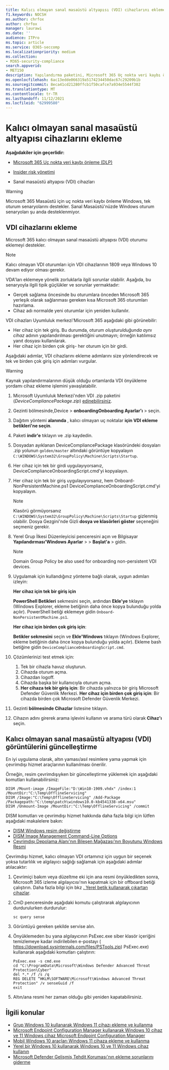 ```yaml
---
title: Kalıcı olmayan sanal masaüstü altyapısı (VDI) cihazlarını ekleme
f1.keywords: NOCSH
ms.author: chrfox
author: chrfox
manager: laurawi
ms.date: ''
audience: ITPro
ms.topic: article
ms.service: O365-seccomp
ms.localizationpriority: medium
ms.collection:
- M365-security-compliance
search.appverid:
- MET150
description: Yapılandırma paketini, Microsoft 365 Uç nokta veri kaybı önleme hizmetine dahil etmek için sanal masaüstü altyapısı (VDI) cihazında dağıtın.
ms.openlocfilehash: 6ac13edde066319a5174234450dac67c29209b1b
ms.sourcegitcommit: 8eca41cd21280ffcb1f50cafce7a934e5544f302
ms.translationtype: MT
ms.contentlocale: tr-TR
ms.lasthandoff: 11/12/2021
ms.locfileid: "62999580"
---
```

# <a name="onboard-non-persistent-virtual-desktop-infrastructure-devices"></a>Kalıcı olmayan sanal masaüstü altyapısı cihazlarını ekleme

**Aşağıdakiler için geçerlidir:**

- [Microsoft 365 Uç nokta veri kaybı önleme (DLP)](./endpoint-dlp-learn-about.md)
- [Insider risk yönetimi](insider-risk-management.md#learn-about-insider-risk-management-in-microsoft-365)

- Sanal masaüstü altyapısı (VDI) cihazları

> [!WARNING]
> Microsoft 365 Masaüstü için uç nokta veri kaybı önleme Windows, tek oturum senaryolarını destekler. Sanal Masaüstü'nüzde Windows oturum senaryoları şu anda desteklenmiyor.

## <a name="onboard-vdi-devices"></a>VDI cihazlarını ekleme

Microsoft 365 kalıcı olmayan sanal masaüstü altyapısı (VDI) oturumu eklemeyi destekler.

> [!NOTE]
> Kalıcı olmayan VDI oturumları için VDI cihazlarının 1809 veya Windows 10 devam ediyor olması gerekir.

VDA'ları eklemeye yönelik zorluklarla ilgili sorunlar olabilir. Aşağıda, bu senaryoyla ilgili tipik güçlükler ve sorunlar yermaktadır:

- Gerçek sağlama öncesinde bu oturumlara önceden Microsoft 365 yerleşik olarak sağlanması gereken kısa Microsoft 365 oturumları hazırlama.
- Cihaz adı normalde yeni oturumlar için yeniden kullanılır.

VDI cihazları Uyumluluk merkezi'Microsoft 365 aşağıdaki gibi görünebilir:

- Her cihaz için tek giriş.
Bu durumda, oturum *oluşturulduğunda aynı cihaz* adının yapılandırılması gerektiğini unutmayın; örneğin katılımsız yanıt dosyası kullanılarak.
- Her cihaz için birden çok giriş- her oturum için bir girdi.

Aşağıdaki adımlar, VDI cihazlarını ekleme adımlarını size yönlendirecek ve tek ve birden çok giriş için adımları vurgular.

> [!WARNING]
> Kaynak yapılandırmalarının düşük olduğu ortamlarda VDI önyükleme yordamı cihaz ekleme işlemini yavaşlatabilir.

1. Microsoft Uyumluluk Merkezi'nden VDI .zip paketini (*DeviceCompliancePackage.zip*) [edinebilirsiniz](https://compliance.microsoft.com).

2. Gezinti bölmesinde,Device  > **onboardingOnboarding Ayarlar'ı** >  seçin.

3. Dağıtım yöntemi **alanında** , kalıcı olmayan uç noktalar **için VDI ekleme betikleri'ne seçin**.

4. Paketi **indir'e** tıklayın ve .zip kaydedin.

5. Dosyadan ayıklanan DeviceCompliancePackage klasöründeki dosyaları .zip yolunun `golden/master` altındaki görüntüye kopyalayın `C:\WINDOWS\System32\GroupPolicy\Machine\Scripts\Startup`.

6. Her cihaz için tek bir girdi uygulayıyorsanız, DeviceComplianceOnboardingScript.cmd'yi kopyalayın.

7. Her cihaz için tek bir giriş uygulayıyorsanız, hem Onboard-NonPersistentMachine.ps1 DeviceComplianceOnboardingScript.cmd'yi kopyalayın.

    > [!NOTE]
    > Klasörü görmüyorsanız `C:\WINDOWS\System32\GroupPolicy\Machine\Scripts\Startup` gizlenmiş olabilir. Dosya Gezgini'nde Gizli **dosya ve klasörleri göster** seçeneğini seçmeniz gerekir.

8. Yerel Grup İlkesi Düzenleyicisi penceresini açın ve Bilgisayar **Yapılandırması'Windows Ayarlar** >  >  **Başlat'a** >  gidin.

   > [!NOTE]
   > Domain Group Policy be also used for onboarding non-persistent VDI devices.

9. Uygulamak için kullandığınız yönteme bağlı olarak, uygun adımları izleyin:

   **Her cihaz için tek bir giriş için**

   **PowerShell Betikleri** sekmesini seçin, ardından **Ekle'ye** tıklayın (Windows Explorer, ekleme betiğinin daha önce kopya bulunduğu yolda açılır). PowerShell betiği eklemeye gidin `Onboard-NonPersistentMachine.ps1`.

   **Her cihaz için birden çok giriş için**:

   **Betikler sekmesini** seçin ve **Ekle'Windows** tıklayın (Windows Explorer, ekleme betiğinin daha önce kopya bulunduğu yolda açılır). Ekleme bash betiğine gidin `DeviceComplianceOnboardingScript.cmd`.

10. Çözümlerinizi test etmek için:
    1. Tek bir cihazla havuz oluşturun.
    1. Cihazda oturum açma.
    1. Cihazdan logoff.
    1. Cihazda başka bir kullanıcıyla oturum açma.
    1. **Her cihaza tek bir giriş için**: Bir cihazda yalnızca bir giriş Microsoft Defender Güvenlik Merkezi.
       **Her cihaz için birden çok giriş için**: Bir cihazda birden çok Microsoft Defender Güvenlik Merkezi.

11. Gezinti **bölmesinde Cihazlar** listesine tıklayın.

12. Cihazın adını girerek arama işlevini kullanın ve arama türü olarak **Cihaz'ı** seçin.

## <a name="updating-non-persistent-virtual-desktop-infrastructure-vdi-images"></a>Kalıcı olmayan sanal masaüstü altyapısı (VDI) görüntülerini güncelleştirme

En iyi uygulama olarak, altın yaması/asıl resimlere yama yapmak için çevrimdışı hizmet araçlarının kullanılması önerilir.

Örneğin, resim çevrimdışıyken bir güncelleştirme yüklemek için aşağıdaki komutları kullanabilirsiniz:

```console
DISM /Mount-image /ImageFile:"D:\Win10-1909.vhdx" /index:1 /MountDir:"C:\Temp\OfflineServicing"
DISM /Image:"C:\Temp\OfflineServicing" /Add-Package /Packagepath:"C:\temp\patch\windows10.0-kb4541338-x64.msu"
DISM /Unmount-Image /MountDir:"C:\Temp\OfflineServicing" /commit
```

DISM komutları ve çevrimdışı hizmet hakkında daha fazla bilgi için lütfen aşağıdaki makalelere bakın:

- [DISM Windows resim değiştirme](/windows-hardware/manufacture/desktop/mount-and-modify-a-windows-image-using-dism)
- [DISM Image Management Command-Line Options](/windows-hardware/manufacture/desktop/dism-image-management-command-line-options-s14)
- [Çevrimdışı Depolama Alanı'nın Bileşen Mağazası'nın Boyutunu Windows Resmi](/windows-hardware/manufacture/desktop/reduce-the-size-of-the-component-store-in-an-offline-windows-image)

Çevrimdışı hizmet, kalıcı olmayan VDI ortamınız için uygun bir seçenek yoksa tutarlılık ve algılayıcı sağlığı sağlamak için aşağıdaki adımlar atılacaktır:

1. Çevrimiçi bakım veya düzeltme eki için ana resmi önyükledikten sonra, Microsoft 365 izleme algılayıcısı'nın kapatmak için bir offboard betiği çalıştırın. Daha fazla bilgi için bkz [. Yerel betik kullanarak çıkartan cihazlar](device-onboarding-script.md#offboard-devices-using-a-local-script).

2. CmD penceresinde aşağıdaki komutu çalıştırarak algılayıcının durdurulurken durdurulur:

   ```console
   sc query sense
   ```

3. Görüntüyü gereken şekilde servise alın.

4. Önyüklemeden bu yana algılayıcının PsExec.exe siber klasör içeriğini temizlemeye kadar indirilebilen e-postayı ( https://download.sysinternals.com/files/PSTools.zip) PsExec.exe) kullanarak aşağıdaki komutları çalıştırın:

    ```console
    PsExec.exe -s cmd.exe
    cd "C:\ProgramData\Microsoft\Windows Defender Advanced Threat Protection\Cyber"
    del *.* /f /s /q
    REG DELETE “HKLM\SOFTWARE\Microsoft\Windows Advanced Threat Protection" /v senseGuid /f
    exit
    ```

5. Altın/ana resmi her zaman olduğu gibi yeniden kapatabilirsiniz.

## <a name="related-topics"></a>İlgili konular

- [Grup Windows 10 kullanarak Windows 11 cihazı ekleme ve kullanma](device-onboarding-gp.md)
- [Microsoft Endpoint Configuration Manager kullanarak Windows 10 cihaz ve 11 Windows cihaz Microsoft Endpoint Configuration Manager](device-onboarding-sccm.md)
- [Mobil Windows 10 araçları Windows 11 cihaza ekleme ve kullanma](device-onboarding-mdm.md)
- [Yerel bir Windows 10 kullanarak Windows 10 ve 11 Windows cihaz kullanın](device-onboarding-script.md)
- [Microsoft Defender Gelişmiş Tehdit Koruması'nın ekleme sorunlarını giderme](/windows/security/threat-protection/microsoft-defender-atp/troubleshoot-onboarding)
